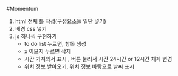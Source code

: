 #Momentum
1. html 전체 틀 작성(구성요소들 일단 넣기)
2. 배경 css 넣기
3. js 하나씩 구현하기
    -  to do list 누르면, 항목 생성
    - x 이모지 누르면 삭제
    - 시간 가져와서 표시 , 버튼 눌러서 시간 24시간 or 12시간 체제 변경
    - 위치 정보 받아오기, 위치 정보 바탕으로 날씨 표시

 
